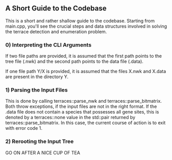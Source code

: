 ## A Short Guide to the Codebase

This is a short and rather shallow guide to the codebase. Starting from main.cpp, you'll see the crucial steps and data structures involved in solving the terrace detection and enumeration problem.

### 0) Interpreting the CLI Arguments
If two file paths are provided, it is assumed that the first path points to the tree file (.nwk) and the second path points to the data file (.data).

If one file path Y/X is provided, it is assumed that the files X.nwk and X.data are present in the directory Y.

### 1) Parsing the Input Files

This is done by calling terraces::parse_nwk and terraces::parse_bitmatrix. Both throw exceptions, if the input files are not in the right format. If the .data file does not contain a species that possesses all gene sites, this is denoted by a terraces::none value in the std::pair returned by terraces::parse_bitmatrix. In this case, the current course of action is to exit with error code 1.

### 2) Rerooting the Input Tree

GO ON AFTER A NICE CUP OF TEA